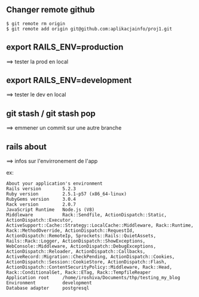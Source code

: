 ## Changer remote github 

	$ git remote rm origin
	$ git remote add origin git@github.com:aplikacjainfo/proj1.git 

## export RAILS_ENV=production

==> tester la prod en local

## export RAILS_ENV=development

==> tester le dev en local

## git stash / git stash pop 

==> emmener un commit sur une autre branche

## rails about

==> infos sur l'envirronement de l'app

ex:

	About your application's environment
	Rails version        5.2.3
	Ruby version         2.5.1-p57 (x86_64-linux)
	RubyGems version     3.0.4
	Rack version         2.0.7
	JavaScript Runtime   Node.js (V8)
	Middleware           Rack::Sendfile, ActionDispatch::Static, ActionDispatch::Executor, ActiveSupport::Cache::Strategy::LocalCache::Middleware, Rack::Runtime, Rack::MethodOverride, ActionDispatch::RequestId, ActionDispatch::RemoteIp, Sprockets::Rails::QuietAssets, Rails::Rack::Logger, ActionDispatch::ShowExceptions, WebConsole::Middleware, ActionDispatch::DebugExceptions, ActionDispatch::Reloader, ActionDispatch::Callbacks, ActiveRecord::Migration::CheckPending, ActionDispatch::Cookies, ActionDispatch::Session::CookieStore, ActionDispatch::Flash, ActionDispatch::ContentSecurityPolicy::Middleware, Rack::Head, Rack::ConditionalGet, Rack::ETag, Rack::TempfileReaper
	Application root     /home/iroshiva/Documents/thp/testing_my_blog
	Environment          development
	Database adapter     postgresql


